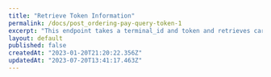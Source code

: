 ```yaml
---
title: "Retrieve Token Information"
permalink: /docs/post_ordering-pay-query-token-1
excerpt: "This endpoint takes a terminal_id and token and retrieves cardholder information associated with a token"
layout: default
published: false
createdAt: "2023-01-20T21:20:22.356Z"
updatedAt: "2023-07-20T13:41:17.463Z"
---
```

